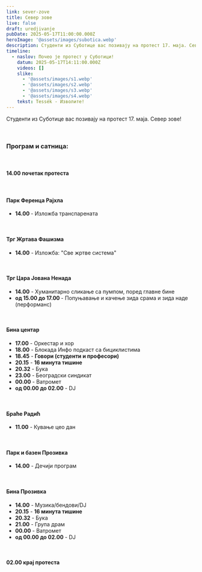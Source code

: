 ```yaml
---
link: sever-zove
title: Север зове
live: false
draft: uredjivanje
pubDate: 2025-05-17T11:00:00.000Z
heroImage: '@assets/images/subotica.webp'
description: Студенти из Суботице вас позивају на протест 17. маја. Север зове!
timeline:
  - naslov: Почео је протест у Суботици!
    datum: 2025-05-17T14:11:00.000Z
    videos: []
    slike:
      - '@assets/images/s1.webp'
      - '@assets/images/s2.webp'
      - '@assets/images/s3.webp'
      - '@assets/images/s4.webp'
    tekst: Tessék - Изволите!
---
```

Студенти из Суботице вас позивају на протест 17. маја. Север зове!

‎  

### Програм и сатница:

‎ 

#### 14.00 почетак протеста

‎ 

#### Парк Ференца Рајхла

- **14.00&#32;**- Изложба транспарената

‎ 

#### Трг Жртава Фашизма

- **14.00** - Изложба: "Све жртве система"

‎ 

#### Трг Цара Јована Ненада

- **14.00** - Хуманитарно сликање са пумпом, поред главне бине
- **од 15.00 до 17.00&#32;**- Попуњавање и качење зида срама и зида наде (перформанс)

‎ 

#### Бина центар

- **17.00** - Оркестар и хор
- **18.00** - Блокада Инфо подкаст са бициклистима
- **18.45** - **Говори (студенти и професори)**
- **20.15** - **16 минута тишине**
- **20.32** - Бука
- **23.00** - Београдски синдикат
- **00.00** - Ватромет
- **од 00.00 до 02.00** - DJ

‎ 

#### Браће Радић

- **11.00** - Кување цео дан

‎ 

#### Парк и базен Прозивка

- **14.00** - Дечији програм

‎ 

#### Бина Прозивка

- **14.00** - Музика/бендови/DJ
- **20.15** - **16 минута тишине**
- **20.32** - Бука
- **21.00** - Група драм
- **00.00** - Ватромет
- **од 00.00 до 02.00** - DJ

‎ 

#### 02.00 крај протеста
